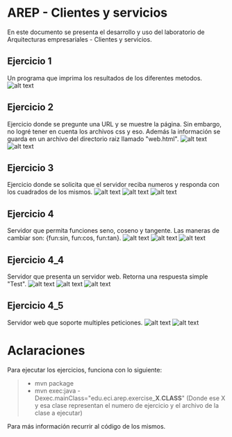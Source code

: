 # AREP - Clientes y servicios
En este documento se presenta el desarrollo y uso del laboratorio de Arquitecturas empresariales - Clientes y servicios.

## Ejercicio 1
Un programa que imprima los resultados de los diferentes metodos.
![alt text](https://github.com/Stilink/AREP_CYS/blob/master/img/1.PNG)

## Ejercicio 2
Ejercicio donde se pregunte una URL y se muestre la página. Sin embargo, no logré tener en cuenta los archivos css y eso. Además la información se guarda en un archivo del directorio raiz llamado "web.html".
![alt text](https://github.com/Stilink/AREP_CYS/blob/master/img/2_codigo.PNG)
![alt text](https://github.com/Stilink/AREP_CYS/blob/master/img/2_prueba.PNG)

## Ejercicio 3
Ejercicio donde se solicita que el servidor reciba numeros y responda con los cuadrados de los mismos.
![alt text](https://github.com/Stilink/AREP_CYS/blob/master/img/3_codigo_cliente.PNG)
![alt text](https://github.com/Stilink/AREP_CYS/blob/master/img/3_codigo_server.PNG)
![alt text](https://github.com/Stilink/AREP_CYS/blob/master/img/3_prueba.PNG)

## Ejercicio 4
Servidor que permita funciones seno, coseno y tangente. Las maneras de cambiar son: {fun:sin, fun:cos, fun:tan}.
![alt text](https://github.com/Stilink/AREP_CYS/blob/master/img/4_codigo_server.PNG)
![alt text](https://github.com/Stilink/AREP_CYS/blob/master/img/4_codigo_cliente.PNG)
![alt text](https://github.com/Stilink/AREP_CYS/blob/master/img/4_prueba.PNG)

## Ejercicio 4_4
Servidor que presenta un servidor web. Retorna una respuesta simple "Test".
![alt text](https://github.com/Stilink/AREP_CYS/blob/master/img/4_4_codigo.PNG)
![alt text](https://github.com/Stilink/AREP_CYS/blob/master/img/4_4_ejecucion_consola.PNG)
![alt text](https://github.com/Stilink/AREP_CYS/blob/master/img/4_4_prueba.PNG)

## Ejercicio 4_5
Servidor web que soporte multiples peticiones.
![alt text](https://github.com/Stilink/AREP_CYS/blob/master/img/4_5_prueba_png.PNG)
![alt text](https://github.com/Stilink/AREP_CYS/blob/master/img/4_5_prueba_html.PNG)

# Aclaraciones
Para ejecutar los ejercicios, funciona con lo siguiente:
> - mvn package
> - mvn exec:java -Dexec.mainClass="edu.eci.arep.exercise_**X**.**CLASS**" (Donde ese X y esa clase representan el numero de ejercicio y el archivo de la clase a ejecutar)

Para más información recurrir al código de los mismos.
